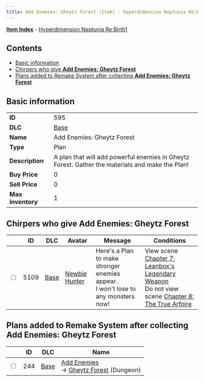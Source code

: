 ```yaml
---
title: Add Enemies: Gheytz Forest (Item) - Hyperdimension Neptunia Re;Birth1
---
```


[**Item Index**](/neptunia/rb1/item/index.html) - [Hyperdimension Neptunia Re;Birth1](/neptunia/rb1)

## Contents

- [Basic information](#basic-information)
- [Chirpers who give **Add Enemies: Gheytz Forest**](#chirpers-who-give-add-enemies-gheytz-forest)
- [Plans added to Remake System after collecting **Add Enemies: Gheytz Forest**](#plans-added-to-remake-system-after-collecting-add-enemies-gheytz-forest)

## Basic information

|   |   |
| -- | -- |
| **ID** | 595 |
| **DLC** | [Base](/neptunia/rb1/dlc/1-base.html) |
| **Name** | Add Enemies: Gheytz Forest |
| **Type** | Plan |
| **Description** | A plan that will add powerful enemies in Gheytz Forest. Gather the materials and make the Plan! |
| **Buy Price** | 0 |
| **Sell Price** | 0 |
| **Max inventory** | 1 |


## Chirpers who give **Add Enemies: Gheytz Forest**

|    | ID | DLC | Avatar | Message | Conditions |
| -- | -- | --- | ------ | ------- | ---------- |
| <input type="checkbox" id="rb1-chirper-event-1-5109" class="trackbox" /> | 5109 | [Base](/neptunia/rb1/dlc/1-base.html) | [Newbie Hunter](/neptunia/rb1/undefined/1-228-newbie-hunter.html) | Here's a Plan to make stronger enemies appear.<br />I won't lose to any monsters now! | View scene [Chapter 7: Leanbox's Legendary Weapon](/neptunia/rb1/scene/1-721-chapter-7-leanboxs-legendary-weapon.html)<br />Do not view scene [Chapter 8: The True Arfoire](/neptunia/rb1/scene/1-807-chapter-8-the-true-arfoire.html) |


## Plans added to Remake System after collecting **Add Enemies: Gheytz Forest**

|    | ID | DLC | Name |
| -- | -- | --- | ---- |
| <input type="checkbox" id="rb1-remake-1-244" class="trackbox" /> | 244 | [Base](/neptunia/rb1/dlc/1-base.html) | [Add Enemies](/neptunia/rb1/remake/1-244-add-enemies.html)<br /> → [Gheytz Forest](/neptunia/rb1/dungeon/1-23-gheytz-forest.html) (Dungeon) |
